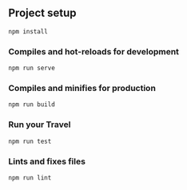 ## Project setup
```
npm install
```
### Compiles and hot-reloads for development
```
npm run serve
```
### Compiles and minifies for production
```
npm run build
```
### Run your Travel
```
npm run test
```
### Lints and fixes files
```
npm run lint
```
